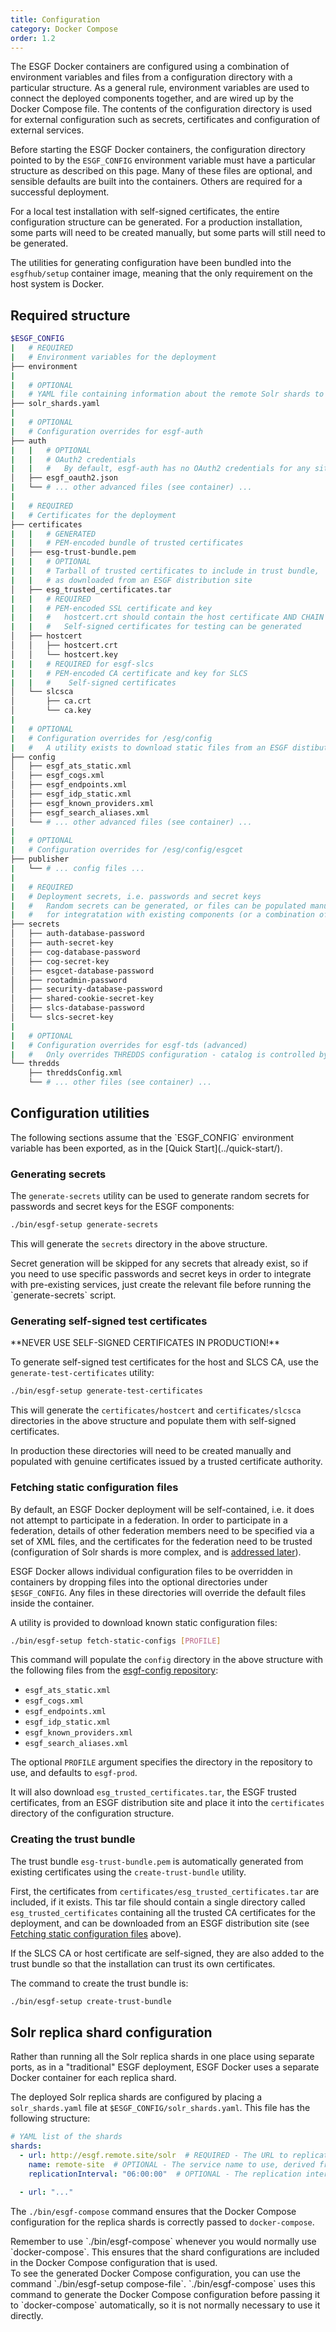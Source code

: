 ```yaml
---
title: Configuration
category: Docker Compose
order: 1.2
---
```


The ESGF Docker containers are configured using a combination of environment
variables and files from a configuration directory with a particular structure.
As a general rule, environment variables are used to connect the deployed
components together, and are wired up by the Docker Compose file. The contents
of the configuration directory is used for external configuration such as
secrets, certificates and configuration of external services.

Before starting the ESGF Docker containers, the configuration directory pointed to by
the `ESGF_CONFIG` environment variable must have a particular structure as
described on this page. Many of these files are optional, and sensible defaults are
built into the containers. Others are required for a successful deployment.

For a local test installation with self-signed certificates, the entire configuration
structure can be generated. For a production installation, some parts will need to be
created manually, but some parts will still need to be generated.

The utilities for generating configuration have been bundled into the `esgfhub/setup`
container image, meaning that the only requirement on the host system is Docker.

## Required structure

```bash
$ESGF_CONFIG
|   # REQUIRED
|   # Environment variables for the deployment
├── environment
|
|   # OPTIONAL
|   # YAML file containing information about the remote Solr shards to deploy
├── solr_shards.yaml
|
|   # OPTIONAL
|   # Configuration overrides for esgf-auth
├── auth
|   |   # OPTIONAL
|   |   # OAuth2 credentials
|   |   #   By default, esgf-auth has no OAuth2 credentials for any sites
│   ├── esgf_oauth2.json
|   └── # ... other advanced files (see container) ...
|
|   # REQUIRED
|   # Certificates for the deployment
├── certificates
|   |   # GENERATED
|   |   # PEM-encoded bundle of trusted certificates
│   ├── esg-trust-bundle.pem
|   |   # OPTIONAL
|   |   # Tarball of trusted certificates to include in trust bundle,
|   |   # as downloaded from an ESGF distribution site
│   ├── esg_trusted_certificates.tar
|   |   # REQUIRED
|   |   # PEM-encoded SSL certificate and key
|   |   #   hostcert.crt should contain the host certificate AND CHAIN
|   |   #   Self-signed certificates for testing can be generated
│   ├── hostcert
│   │   ├── hostcert.crt
│   │   └── hostcert.key
|   |   # REQUIRED for esgf-slcs
|   |   # PEM-encoded CA certificate and key for SLCS
|   |   #    Self-signed certificates
│   └── slcsca
│       ├── ca.crt
│       └── ca.key
|
|   # OPTIONAL
|   # Configuration overrides for /esg/config
|   #   A utility exists to download static files from an ESGF distibution site
├── config
│   ├── esgf_ats_static.xml
│   ├── esgf_cogs.xml
│   ├── esgf_endpoints.xml
│   ├── esgf_idp_static.xml
│   ├── esgf_known_providers.xml
│   ├── esgf_search_aliases.xml
│   └── # ... other advanced files (see container) ...
|
|   # OPTIONAL
|   # Configuration overrides for /esg/config/esgcet
├── publisher
|   └── # ... config files ...
|
|   # REQUIRED
|   # Deployment secrets, i.e. passwords and secret keys
|   #   Random secrets can be generated, or files can be populated manually
|   #   for integratation with existing components (or a combination of both)
├── secrets
│   ├── auth-database-password
│   ├── auth-secret-key
│   ├── cog-database-password
│   ├── cog-secret-key
│   ├── esgcet-database-password
│   ├── rootadmin-password
│   ├── security-database-password
│   ├── shared-cookie-secret-key
│   ├── slcs-database-password
│   └── slcs-secret-key
|
|   # OPTIONAL
|   # Configuration overrides for esgf-tds (advanced)
|   #   Only overrides THREDDS configuration - catalog is controlled by publisher
└── thredds
    ├── threddsConfig.xml
    └── # ... other files (see container) ...
```

## Configuration utilities

<div class="note note-warning" markdown="1">
The following sections assume that the `ESGF_CONFIG` environment variable
has been exported, as in the [Quick Start](../quick-start/).
</div>

### Generating secrets

The `generate-secrets` utility can be used to generate random secrets for passwords
and secret keys for the ESGF components:

```sh
./bin/esgf-setup generate-secrets
```

This will generate the `secrets` directory in the above structure.

<div class="note note-info" markdown="1">
Secret generation will be skipped for any secrets that already exist, so if you
need to use specific passwords and secret keys in order to integrate with
pre-existing services, just create the relevant file before running the
`generate-secrets` script.
</div>

### Generating self-signed test certificates

<div class="note note-danger" markdown="1">
**NEVER USE SELF-SIGNED CERTIFICATES IN PRODUCTION!**
</div>

To generate self-signed test certificates for the host and SLCS CA, use the
`generate-test-certificates` utility:

```sh
./bin/esgf-setup generate-test-certificates
```

This will generate the `certificates/hostcert` and `certificates/slcsca` directories
in the above structure and populate them with self-signed certificates.

<div class="note note-warning">
In production these directories will need to be created manually and populated with
genuine certificates issued by a trusted certificate authority.
</div>

### Fetching static configuration files

By default, an ESGF Docker deployment will be self-contained, i.e. it does not
attempt to participate in a federation. In order to participate in a federation,
details of other federation members need to be specified via a set of XML files,
and the certificates for the federation need to be trusted (configuration of
Solr shards is more complex, and is [addressed later](#solr-replica-shard-configuration)).

ESGF Docker allows individual configuration files to be overridden in containers
by dropping files into the optional directories under `$ESGF_CONFIG`. Any files
in these directories will override the default files inside the container.

A utility is provided to download known static configuration files:

```sh
./bin/esgf-setup fetch-static-configs [PROFILE]
```

This command will populate the `config` directory in the above structure with the
following files from the [esgf-config repository](https://github.com/ESGF/esgf-config):

  * `esgf_ats_static.xml`
  * `esgf_cogs.xml`
  * `esgf_endpoints.xml`
  * `esgf_idp_static.xml`
  * `esgf_known_providers.xml`
  * `esgf_search_aliases.xml`

The optional `PROFILE` argument specifies the directory in the repository to use,
and defaults to `esgf-prod`.

It will also download `esg_trusted_certificates.tar`, the ESGF trusted certificates, from
an ESGF distribution site and place it into the `certificates` directory of the
configuration structure.

### Creating the trust bundle

The trust bundle `esg-trust-bundle.pem` is automatically generated from existing
certificates using the `create-trust-bundle` utility.

First, the certificates from `certificates/esg_trusted_certificates.tar` are
included, if it exists. This tar file should contain a single directory called
`esg_trusted_certificates` containing all the trusted CA certificates for the
deployment, and can be downloaded from an ESGF distribution site (see
[Fetching static configuration files](#fetching-static-configuration-files) above).

If the SLCS CA or host certificate are self-signed, they are also added to the
trust bundle so that the installation can trust its own certificates.

The command to create the trust bundle is:

```sh
./bin/esgf-setup create-trust-bundle
```


## Solr replica shard configuration

Rather than running all the Solr replica shards in one place using separate ports, as in a
"traditional" ESGF deployment, ESGF Docker uses a separate Docker container for each
replica shard.

The deployed Solr replica shards are configured by placing a `solr_shards.yaml` file at
`$ESGF_CONFIG/solr_shards.yaml`. This file has the following structure:

```yaml
# YAML list of the shards
shards:
  - url: http://esgf.remote.site/solr  # REQUIRED - The URL to replicate
    name: remote-site  # OPTIONAL - The service name to use, derived from URL if not given
    replicationInterval: "06:00:00"  # OPTIONAL - The replication interval, default 01:00:00

  - url: "..."
```

The `./bin/esgf-compose` command ensures that the Docker Compose configuration for the
replica shards is correctly passed to `docker-compose`.

<div class="note note-warning" markdown="1">
Remember to use `./bin/esgf-compose` whenever you would normally use `docker-compose`.
This ensures that the shard configurations are included in the Docker Compose configuration
that is used.
</div>

<div class="note note-info" markdown="1">
To see the generated Docker Compose configuration, you can use the command `./bin/esgf-setup compose-file`.
`./bin/esgf-compose` uses this command to generate the Docker Compose configuration before passing it
to `docker-compose` automatically, so it is not normally necessary to use it directly.
</div>

